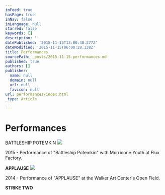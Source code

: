 ```yaml
---
inFeed: true
hasPage: true
inNav: false
inLanguage: null
starred: false
keywords: []
description: ''
datePublished: '2015-11-15T13:00:48.277Z'
dateModified: '2015-11-15T06:00:28.138Z'
title: Performances
sourcePath: _posts/2015-11-15-performances.md
published: true
authors: []
publisher:
  name: null
  domain: null
  url: null
  favicon: null
url: performances/index.html
_type: Article

---
```

# Performances

BATTLESHIP POTEMKIN
![](https://the-grid-user-content.s3-us-west-2.amazonaws.com/c3d34a12-9f52-48bd-8826-d66d20151c49.JPG)

2015 - Performance of "Battleship Potemkin" with Morricone Youth at Flux Factory.

**APPLAUSE**
![](https://the-grid-user-content.s3-us-west-2.amazonaws.com/51aa5e7a-40be-4f0d-ac89-4711c05df8a7.jpg)

2014 - Performance of "APPLAUSE" at the Walker Art Center's Open Field.

**STRIKE TWO**